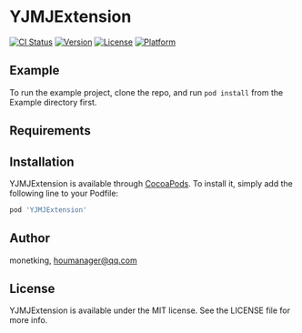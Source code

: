 # YJMJExtension

[![CI Status](https://img.shields.io/travis/monetking/YJMJExtension.svg?style=flat)](https://travis-ci.org/monetking/YJMJExtension)
[![Version](https://img.shields.io/cocoapods/v/YJMJExtension.svg?style=flat)](https://cocoapods.org/pods/YJMJExtension)
[![License](https://img.shields.io/cocoapods/l/YJMJExtension.svg?style=flat)](https://cocoapods.org/pods/YJMJExtension)
[![Platform](https://img.shields.io/cocoapods/p/YJMJExtension.svg?style=flat)](https://cocoapods.org/pods/YJMJExtension)

## Example

To run the example project, clone the repo, and run `pod install` from the Example directory first.

## Requirements

## Installation

YJMJExtension is available through [CocoaPods](https://cocoapods.org). To install
it, simply add the following line to your Podfile:

```ruby
pod 'YJMJExtension'
```

## Author

monetking, houmanager@qq.com

## License

YJMJExtension is available under the MIT license. See the LICENSE file for more info.
